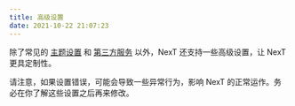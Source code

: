 ```yaml
---
title: 高级设置
date: 2021-10-22 21:07:23
---
```


除了常见的 [主题设置](../theme-settings) 和 [第三方服务](../third-party-services) 以外，NexT 还支持一些高级设置，让 NexT 更具定制性。

请注意，如果设置错误，可能会导致一些异常行为，影响 NexT 的正常运作。务必在你了解这些设置之后再来修改。
